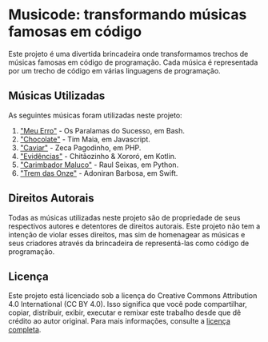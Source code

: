 # Musicode: transformando músicas famosas em código

Este projeto é uma divertida brincadeira onde transformamos trechos de músicas famosas em código de programação. Cada música é representada por um trecho de código em várias linguagens de programação.

## Músicas Utilizadas

As seguintes músicas foram utilizadas neste projeto:

1. ["Meu Erro"](meu_erro.swift) - Os Paralamas do Sucesso, em Bash.
2. ["Chocolate"](chocolate.sh) - Tim Maia, em Javascript.
3. ["Caviar"](caviar.php) - Zeca Pagodinho, em PHP.
4. ["Evidências"](evid%C3%AAncias.kts) - Chitãozinho & Xororó, em Kotlin.
5. ["Carimbador Maluco"](plunct_plact_zum.py) - Raul Seixas, em Python.
6. ["Trem das Onze"](trem11.swift) - Adoniran Barbosa, em Swift.

## Direitos Autorais

Todas as músicas utilizadas neste projeto são de propriedade de seus respectivos autores e detentores de direitos autorais. Este projeto não tem a intenção de violar esses direitos, mas sim de homenagear as músicas e seus criadores através da brincadeira de representá-las como código de programação.

## Licença

Este projeto está licenciado sob a licença do Creative Commons Attribution 4.0 International (CC BY 4.0). Isso significa que você pode compartilhar, copiar, distribuir, exibir, executar e remixar este trabalho desde que dê crédito ao autor original. Para mais informações, consulte a [licença completa](https://creativecommons.org/licenses/by/4.0/).



